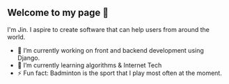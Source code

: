 ## Welcome to my page 👋
I'm Jin. I aspire to create software that can help users from around the world.

- 🔭 I’m currently working on front and backend development using Django.
- 🌱 I’m currently learning algorithms & Internet Tech
- ⚡ Fun fact: Badminton is the sport that I play most often at the moment.
<!--
**Jinyoung3/Jinyoung3** is a ✨ _special_ ✨ repository because its `README.md` (this file) appears on your GitHub profile.

Here are some ideas to get you started:

- 🔭 I’m currently working on ...
- 🌱 I’m currently learning ...
- 👯 I’m looking to collaborate on ...
- 🤔 I’m looking for help with ...
- 💬 Ask me about ...
- 📫 How to reach me: ...
- 😄 Pronouns: ...
- ⚡ Fun fact: ...
-->
